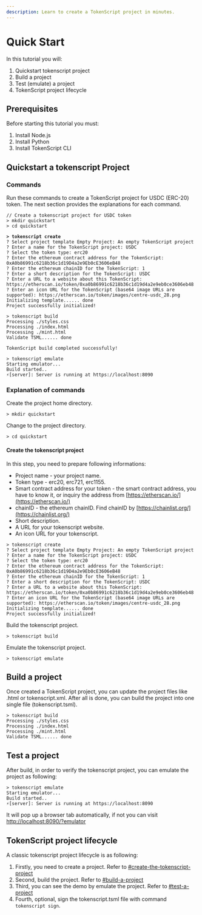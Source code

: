 ```yaml
---
description: Learn to create a TokenScript project in minutes.
---
```


# Quick Start

In this tutorial you will:

1. Quickstart tokenscript project
2. Build a project
3. Test (emulate) a project
4. TokenScript project lifecycle

## Prerequisites <a href="#prerequisites" id="prerequisites"></a>

Before starting this tutorial you must:

1. Install Node.js
2. Install Python
3. Install TokenScript CLI

## Quickstart a tokenscript Project

### Commands

Run these commands to create a TokenScript project for USDC (ERC-20) token. The next section provides the explanations for each command.

<pre><code>// Create a tokenscript project for USDC token
> mkdir quickstart
> cd quickstart

<strong>> tokenscript create
</strong>? Select project template Empty Project: An empty TokenScript project
? Enter a name for the TokenScript project: USDC
? Select the token type: erc20
? Enter the ethereum contract address for the TokenScript: 0xA0b86991c6218b36c1d19D4a2e9Eb0cE3606eB48
? Enter the ethereum chainID for the TokenScript: 1
? Enter a short description for the TokenScript: USDC
? Enter a URL to a website about this TokenScript: https://etherscan.io/token/0xa0b86991c6218b36c1d19d4a2e9eb0ce3606eb48
? Enter an icon URL for the TokenScript (base64 image URLs are supported): https://etherscan.io/token/images/centre-usdc_28.png
Initializing template...... done
Project successfully initialized!

> tokenscript build
Processing ./styles.css
Processing ./index.html
Processing ./mint.html
Validate TSML...... done

TokenScript build completed successfully!

> tokenscript emulate
Starting emulator...
Build started..
⚡️[server]: Server is running at https://localhost:8090
</code></pre>

### Explanation of commands

Create the project home directory.

```
> mkdir quickstart
```

Change to the project directory.

```
> cd quickstart
```

#### Create the tokenscript project

In this step, you need to prepare following informations:

* Project name - your project name.
* Token type - erc20, erc721, erc1155.
* Smart contract address for your token - the smart contract address, you have to know it, or inquiry the address from [https://etherscan.io/](https://etherscan.io/)
* chainID - the ethereum chainID. Find chainID by [https://chainlist.org/](https://chainlist.org/)
* Short description.
* A URL for your tokenscript website.
* An icon URL for your tokenscript.

```
> tokenscript create
? Select project template Empty Project: An empty TokenScript project
? Enter a name for the TokenScript project: USDC
? Select the token type: erc20
? Enter the ethereum contract address for the TokenScript: 0xA0b86991c6218b36c1d19D4a2e9Eb0cE3606eB48
? Enter the ethereum chainID for the TokenScript: 1
? Enter a short description for the TokenScript: USDC
? Enter a URL to a website about this TokenScript: https://etherscan.io/token/0xa0b86991c6218b36c1d19d4a2e9eb0ce3606eb48
? Enter an icon URL for the TokenScript (base64 image URLs are supported): https://etherscan.io/token/images/centre-usdc_28.png
Initializing template...... done
Project successfully initialized!
```

Build the tokenscript project.

```
> tokenscript build
```

Emulate the tokenscript project.

```
> tokenscript emulate
```

## Build a project

Once created a TokenScript project, you can update the project files like .html or tokenscript.xml. After all is done, you can build the project into one single file (tokenscript.tsml).

```
> tokenscript build
Processing ./styles.css
Processing ./index.html
Processing ./mint.html
Validate TSML...... done
```

## Test a project

After build, in order to verify the tokenscript project, you can emulate the project as following:

```
> tokenscript emulate
Starting emulator...
Build started..
⚡️[server]: Server is running at https://localhost:8090
```

It will pop up a browser tab automatically, if not you can visit [http://localhost:8090/?emulator](http://localhost:8090/?emulator)

## TokenScript project lifecycle

A classic tokenscript project lifecycle is as following:

1. Firstly, you need to create a project. Refer to [#create-the-tokenscript-project](quick-start.md#create-the-tokenscript-project "mention")
2. Second, build the project. Refer to [#build-a-project](quick-start.md#build-a-project "mention")
3. Third, you can see the demo by emulate the project. Refer to [#test-a-project](quick-start.md#test-a-project "mention")
4. Fourth, optional, sign the tokenscript.tsml file with command `tokenscript sign`.

